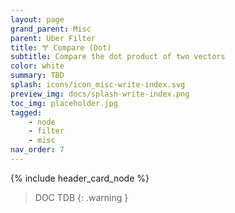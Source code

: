 ```yaml
---
layout: page
grand_parent: Misc
parent: Uber Filter
title: 🝖 Compare (Dot)
subtitle: Compare the dot product of two vectors
color: white
summary: TBD
splash: icons/icon_misc-write-index.svg
preview_img: docs/splash-write-index.png
toc_img: placeholder.jpg
tagged: 
    - node
    - filter
    - misc
nav_order: 7
---
```


{% include header_card_node %}

> DOC TDB
{: .warning }